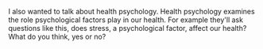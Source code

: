 I also wanted to talk about health psychology. Health psychology examines the role psychological factors play in our health. For example they'll ask questions like this, does stress, a psychological factor, affect our health? What do you think, yes or no? 